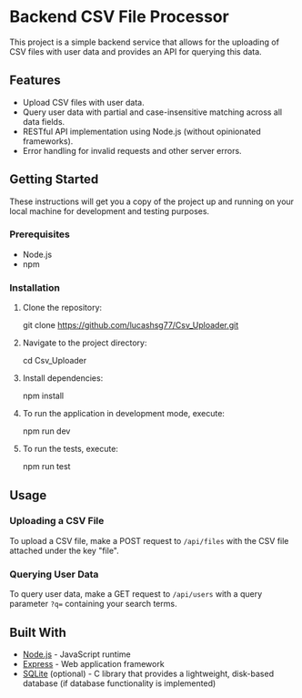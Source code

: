 # Backend CSV File Processor

This project is a simple backend service that allows for the uploading of CSV files with user data and provides an API for querying this data.

## Features

- Upload CSV files with user data.
- Query user data with partial and case-insensitive matching across all data fields.
- RESTful API implementation using Node.js (without opinionated frameworks).
- Error handling for invalid requests and other server errors.

## Getting Started

These instructions will get you a copy of the project up and running on your local machine for development and testing purposes.

### Prerequisites

- Node.js
- npm

### Installation

1. Clone the repository:

   git clone https://github.com/lucashsg77/Csv_Uploader.git

2. Navigate to the project directory:
   
   cd Csv_Uploader

3. Install dependencies:
   
   npm install

4. To run the application in development mode, execute:
   
   npm run dev

5. To run the tests, execute:
    
   npm run test

## Usage

### Uploading a CSV File

To upload a CSV file, make a POST request to `/api/files` with the CSV file attached under the key "file".

### Querying User Data

To query user data, make a GET request to `/api/users` with a query parameter `?q=` containing your search terms.

## Built With

- [Node.js](https://nodejs.org/) - JavaScript runtime
- [Express](https://expressjs.com/) - Web application framework
- [SQLite](https://www.sqlite.org/index.html) (optional) - C library that provides a lightweight, disk-based database (if database functionality is implemented)
